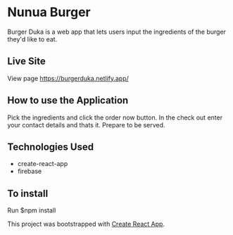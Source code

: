 # Nunua Burger

Burger Duka is a web app that lets users input the ingredients of the burger they'd like to eat.

## Live Site

View page https://burgerduka.netlify.app/

## How to use the Application

Pick the ingredients and click the order now button. In the check out enter your contact details and thats it. Prepare to be served.

## Technologies Used
- create-react-app
- firebase

## To install

Run $npm install

This project was bootstrapped with [Create React App](https://github.com/facebook/create-react-app).
